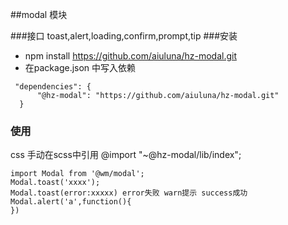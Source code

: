 
##modal 模块

###接口
toast,alert,loading,confirm,prompt,tip
###安装
* npm install https://github.com/aiuluna/hz-modal.git
* 在package.json 中写入依赖
````
 "dependencies": {
      "@hz-modal": "https://github.com/aiuluna/hz-modal.git"
  }
````
### 使用
css 手动在scss中引用 @import "~@hz-modal/lib/index";
````
import Modal from '@wm/modal';
Modal.toast('xxxx');
Modal.toast(error:xxxxx) error失败 warn提示 success成功
Modal.alert('a',function(){
})
````
